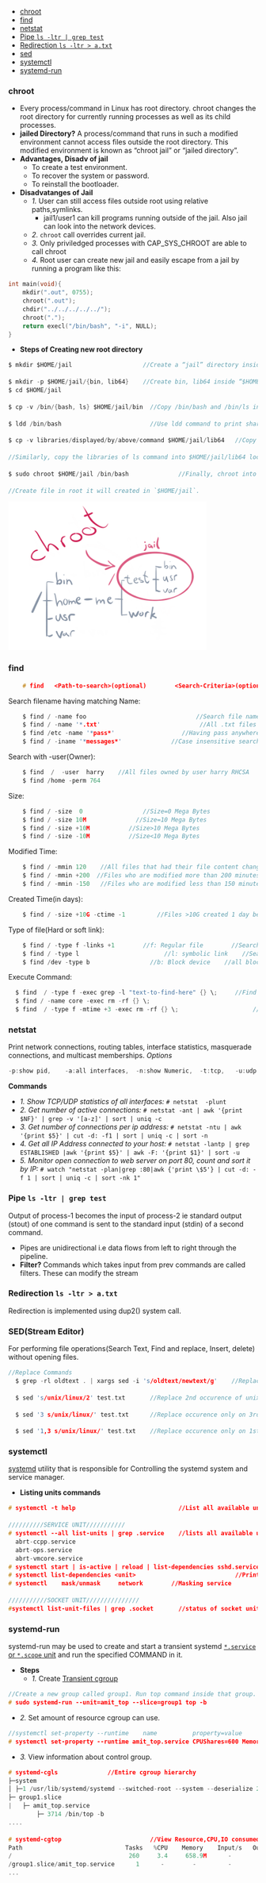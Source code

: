 - [chroot](#ch)
- [find](#f)
- [netstat](#net)
- [Pipe `ls -ltr | grep test`](#pipe)
- [Redirection `ls -ltr > a.txt`](#re)
- [sed](#sed)
- [systemctl](#sys)
- [systemd-run](#sysd)

<a name=ch></a>
### chroot
- Every process/command in Linux has root directory. chroot changes the root directory for currently running processes as well as its child processes.
- **jailed Directory?** A process/command that runs in such a modified environment cannot access files outside the root directory. This modified environment is known as “chroot jail” or “jailed directory”.
- **Advantages, Disadv of jail**
  - To create a test environment.
  - To recover the system or password.
  - To reinstall the bootloader.
- **Disadvatanges of Jail**
  - *1.* User can still access files outside root using relative paths,symlinks.
    - jail1/user1 can kill programs running outside of the jail. Also jail can look into the network devices.
  - *2.* `chroot` call overrides current jail.
  - *3.* Only priviledged processes with CAP_SYS_CHROOT are able to call chroot
  - *4.* Root user can create new jail and easily escape from a jail by running a program like this:
```c
int main(void){
    mkdir(".out", 0755);
    chroot(".out");
    chdir("../../../../../");
    chroot(".");
    return execl("/bin/bash", "-i", NULL);
}
```
- **Steps of Creating new root directory**
```c
$ mkdir $HOME/jail                    //Create a “jail” directory inside the “home” directory, which will be our new root.

$ mkdir -p $HOME/jail/{bin, lib64}    //Create bin, lib64 inside “$HOME/jail”:
$ cd $HOME/jail

$ cp -v /bin/{bash, ls} $HOME/jail/bin  //Copy /bin/bash and /bin/ls into $HOME/jail/bin/ location.

$ ldd /bin/bash                         //Use ldd command to print shared libraries used by /bin/bash

$ cp -v libraries/displayed/by/above/command $HOME/jail/lib64   //Copy required libraries into $HOME/jail/lib64/.

//Similarly, copy the libraries of ls command into $HOME/jail/lib64 location.

$ sudo chroot $HOME/jail /bin/bash              //Finally, chroot into your mini-jail:

//Create file in root it will created in `$HOME/jail`.
```

<img src=chroot-jail.png width=400 />

<a name=f></a>
### find
```c
    # find   <Path-to-search>(optional)        <Search-Criteria>(optional)    <Action>(optional)
```    
Search filename having matching Name:
```c
    $ find / -name foo                               //Search file named foo
    $ find / -name '*.txt'                            //All .txt files
    $ find /etc -name '*pass*'                   //Having pass anywhere in name
    $ find / -iname '*messages*'              //Case insensitive search 
```    
Search with -user(Owner):
```c
    $ find  /  -user  harry    //All files owned by user harry RHCSA
    $ find /home -perm 764
```    
Size:
```c
    $ find / -size  0                 //Size=0 Mega Bytes
    $ find / -size 10M              //Size=10 Mega Bytes 
    $ find / -size +10M           //Size>10 Mega Bytes
    $ find / -size -10M           //Size<10 Mega Bytes
```    
Modified Time:
```c
    $ find / -mmin 120    //All files that had their file content changed EXACTLY 120 minutes ago 
    $ find / -mmin +200  //Files who are modified more than 200 minutes ago
    $ find / -mmin -150   //Files who are modified less than 150 minutes ago
```    
Created Time(in days):
```c
    $ find / -size +10G -ctime -1         //Files >10G created 1 day before
```    
Type of file(Hard or soft link):
```c
    $ find / -type f -links +1        //f: Regular file        //Search for all files with more than one hard link
    $ find / -type l                        //l: symbolic link    //Search all softlinks in /
    $ find /dev -type b                 //b: Block device    //all block devices in the /dev directory
```    
Execute Command:
```c
  $ find  / -type f -exec grep -l "text-to-find-here" {} \;     //Find text in all files    //-type f: Regular file, //-exec: Execute command. Should be space between {} \;
  $ find / -name core -exec rm -rf {} \;                                //Search and Delete all log files
  $ find  / -type f -mtime +3 -exec rm -rf {} \;                     //Search and delete files older than 3 days
```

<a name=net></a>
### netstat
Print network connections, routing tables, interface statistics, masquerade connections, and multicast memberships. *Options*
```c
-p:show pid,    -a:all interfaces,  -n:show Numeric,  -t:tcp,   -u:udp
```
**Commands**
- *1. Show TCP/UDP statistics of all interfaces:* `# netstat  -plunt`
- *2. Get number of active connections:* `# netstat -ant | awk '{print $NF}' | grep -v '[a-z]' | sort | uniq -c`
- *3. Get number of connections per ip address:* `# netstat -ntu | awk '{print $5}' | cut -d: -f1 | sort | uniq -c | sort -n`
- *4. Get all IP Address connected to your host:* `# netstat -lantp | grep ESTABLISHED |awk '{print $5}' | awk -F: '{print $1}' | sort -u`
- *5. Monitor open connection to web server on port 80, count and sort it by IP:* `# watch "netstat -plan|grep :80|awk {'print \$5'} | cut -d: -f 1 | sort | uniq -c | sort -nk 1"`

<a name=pipe></a>
### Pipe `ls -ltr | grep test`
Output of process-1 becomes the input of process-2 ie standard output (stout) of one command is sent to the standard input (stdin) of a second command.
- Pipes are unidirectional i.e data flows from left to right through the pipeline.
- **Filter?** Commands which takes input from prev commands are called filters. These can modify the stream

<a name=re></a>
### Redirection `ls -ltr > a.txt`
Redirection is implemented using dup2() system call.

<a name=sed></a>
### SED(Stream Editor)
For performing file operations(Search Text, Find and replace, Insert, delete) without opening files.
```c
//Replace Commands
  $ grep -rl oldtext . | xargs sed -i 's/oldtext/newtext/g'    //Replace all occurence of oldtext with newtext in all files recursively
    
  $ sed 's/unix/linux/2' test.txt       //Replace 2nd occurence of unix with linux
    
  $ sed '3 s/unix/linux/' test.txt      //Replace occurence only on 3rd line
    
  $ sed '1,3 s/unix/linux/' test.txt    //Replace occurence only on 1st,3rd line
```    

<a name=sys></a>
### systemctl
[systemd](/Operating_Systems/Linux/Daemons_Processes_Services/Systemd_PID1) utility that is responsible for Controlling the systemd system and service manager.
- **Listing units commands**
```c
# systemctl -t help                             //List all available units of systemd

//////////SERVICE UNIT///////////
# systemctl --all list-units | grep .service    //lists all available units in the type service.
  abrt-ccpp.service
  abrt-ops.service
  abrt-vmcore.service
# systemctl start | is-active | reload | list-dependencies sshd.service       //View status/reaload/list-dependencies of service
# systemctl list-dependencies <unit>                            //Prints tree of units those must be started if this unit is started.
# systemctl    mask/unmask     network        //Masking service

///////////SOCKET UNIT///////////////
#systemctl list-unit-files | grep .socket       //status of socket units
```

<a name=sysd></a>
### systemd-run
systemd-run may be used to create and start a transient systemd [`*.service` or `*.scope` unit](/Operating_Systems/Linux/Daemons_Processes_Services/Systemd_PID1) and run the specified COMMAND in it.
- **Steps**
  - *1.* Create [Transient cgroup](/Operating_Systems/Linux/Resource_Control/Kernel_Namespaces/cgroup/RHEL_Provided_cgroup)
```c
//Create a new group called group1. Run top command inside that group. Name of command=amit_top.service
# sudo systemd-run --unit=amit_top --slice=group1 top -b
```
  - *2.* Set amount of resource cgroup can use.
```c
//systemctl set-property --runtime    name          property=value
# systemctl set-property --runtime amit_top.service CPUShares=600 MemoryLimit=500M
```
  - *3.* View information about control group.
```c
# systemd-cgls              //Entire cgroup hierarchy
├─system
│ ├─1 /usr/lib/systemd/systemd --switched-root --system --deserialize 20  
├─ group1.slice
|   ├─ amit_top.service
        ├─ 3714 /bin/top -b
....

# systemd-cgtop                         //View Resource,CPU,IO consumed by cgroup
Path                             Tasks   %CPU    Memory    Input/s   Output/s
/                                 260     3.4     658.9M      -         -
/group1.slice/amit_top.service      1      -        -         -         -
...
```
